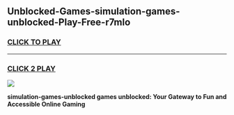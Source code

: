 
## Unblocked-Games-simulation-games-unblocked-Play-Free-r7mlo
<h3>
<a href="https://premium76.site?title=simulation-games-unblocked&ref=23A">CLICK TO PLAY</a></h3>
<hr>

<h3>
<a href="https://premium76.site?title=simulation-games-unblocked&ref=23A">CLICK 2 PLAY</a>
  
</h3>

<a href="https://premium76.site?title=simulation-games-unblocked&ref=23A"><img src="https://clearcache.store/games.png"></a>


**simulation-games-unblocked games unblocked: Your Gateway to Fun and Accessible Online Gaming**
